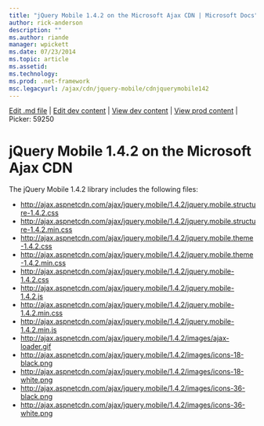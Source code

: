 ```yaml
---
title: "jQuery Mobile 1.4.2 on the Microsoft Ajax CDN | Microsoft Docs"
author: rick-anderson
description: ""
ms.author: riande
manager: wpickett
ms.date: 07/23/2014
ms.topic: article
ms.assetid: 
ms.technology: 
ms.prod: .net-framework
msc.legacyurl: /ajax/cdn/jquery-mobile/cdnjquerymobile142
---
```

[Edit .md file](C:\Projects\msc\dev\Msc.Www\Web.ASP\App_Data\github\ajax\cdn\jquery-mobile\cdnjquerymobile142.md) | [Edit dev content](http://www.aspdev.net/umbraco#/content/content/edit/59250) | [View dev content](http://docs.aspdev.net/tutorials/ajax/cdn/jquery-mobile/cdnjquerymobile142.html) | [View prod content](http://www.asp.net/ajax/cdn/jquery-mobile/cdnjquerymobile142) | Picker: 59250

jQuery Mobile 1.4.2 on the Microsoft Ajax CDN
====================
The jQuery Mobile 1.4.2 library includes the following files:

- http://ajax.aspnetcdn.com/ajax/jquery.mobile/1.4.2/jquery.mobile.structure-1.4.2.css
- http://ajax.aspnetcdn.com/ajax/jquery.mobile/1.4.2/jquery.mobile.structure-1.4.2.min.css
- http://ajax.aspnetcdn.com/ajax/jquery.mobile/1.4.2/jquery.mobile.theme-1.4.2.css
- http://ajax.aspnetcdn.com/ajax/jquery.mobile/1.4.2/jquery.mobile.theme-1.4.2.min.css
- http://ajax.aspnetcdn.com/ajax/jquery.mobile/1.4.2/jquery.mobile-1.4.2.css
- http://ajax.aspnetcdn.com/ajax/jquery.mobile/1.4.2/jquery.mobile-1.4.2.js
- http://ajax.aspnetcdn.com/ajax/jquery.mobile/1.4.2/jquery.mobile-1.4.2.min.css
- http://ajax.aspnetcdn.com/ajax/jquery.mobile/1.4.2/jquery.mobile-1.4.2.min.js
- http://ajax.aspnetcdn.com/ajax/jquery.mobile/1.4.2/images/ajax-loader.gif
- http://ajax.aspnetcdn.com/ajax/jquery.mobile/1.4.2/images/icons-18-black.png
- http://ajax.aspnetcdn.com/ajax/jquery.mobile/1.4.2/images/icons-18-white.png
- http://ajax.aspnetcdn.com/ajax/jquery.mobile/1.4.2/images/icons-36-black.png
- http://ajax.aspnetcdn.com/ajax/jquery.mobile/1.4.2/images/icons-36-white.png